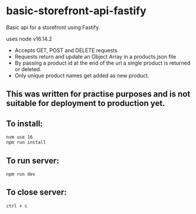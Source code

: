 # basic-storefront-api-fastify
Basic api for a storefront using Fastify.

uses node v16.14.2
- Accepts GET, POST and DELETE requests
- Requests return and update an Object Array in a products.json file
- By passing a product id at the end of the url a single product is returned or deleted.
- Only unique product names get added as new product.


This was written for practise purposes and is not suitable for deployment to production yet.
---

## To install:
~~~
nvm use 16
npm run install
~~~ 


## To run server: 
~~~
npm run dev
~~~
## To close server:
~~~
ctrl + c
~~~

